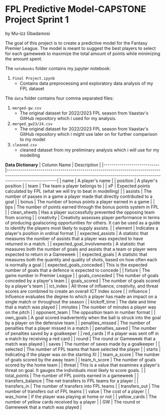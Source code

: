 # FPL Predictive Model-CAPSTONE Project Sprint 1
by Mu-izz Gbadamosi <br>

The goal of this project is to create a predictive model for the Fantasy Premier League. The model is meant to suggest the best players to select for each gameweek to maximize the total amount of points while minimizing the amount spent.

The `notebooks` folder contains my jupyter notebook:

1. `Final Project.ipynb` <br>
    - Contains data preprocessing and exploratory data analysis of my FPL dataset

The `data` folder contains four comma separated files:

1. `merged-gw.csv` <br>
    - The original dataset for 2022/2023 FPL season from Vaastav's GitHub repository which i used for my analysis.
2. `merged_gw23/24.csv` <br>
    - The original dataset for 2022/2023 FPL season from Vaastav's GitHub repository which i might use later on for further comparison to my model
3. `cleaned.csv` <br>
    - cleaned dataset from my preliminary analysis which i will use for my modelling


**Data Dictionary**
| Column Name                | Description                                                                                                                                                                         |
|----------------------------|-------------------------------------------------------------------------------------------------------------------------------------------------------------------------------------|
| name                       | A player's name                                                                                                                                                                     |
| position                   | A player's position                                                                                                                                                                 |
| team                       | The team a player belongs to                                                                                                                                                        |
|                         xP | Expected points calculated by FPL (what we will try to beat in modelling)                                                                                                           |
| assists                    | The number of passes in a game a player made that directly contributed to a goal                                                                                                    |
| bonus                      | The number of bonus points a player earned in a game                                                                                                                                |
| bps                        | The number of points earned through the bonus points system in FPL                                                                                                                  |
| clean_sheets               | Has a player successfully prevented the opposing team from scoring                                                                                                                  |
| creativity                 | Creativity assesses player performance in terms of producing goalscoring opportunities for others. It can be used as a guide to identify the players most likely to supply assists. |
| element                    | Indicates a player's position in ordinal format                                                                                                                                     |
| expected_assists           | A statistic that measures the number of assists that a player was expected to have returned in a match.                                                                             |
| expected_goal_involvements | A statistic that measures both the number of goals and assists that a team or player were expected to return in a Gameweek                                                          |
| expected_goals             | A statistic that measures both the quantity and quality of shots, based on how often each is normally a goal                                                                        |
| expected_goals_conceded    | This is the expected number of goals that a defence is expected to concede                                                                                                          |
| fixture                    | The game number in Premier League                                                                                                                                                   |
| goals_conceded             | The number of goals conceded by a player's team                                                                                                                                     |
| goals_scored               | The number of goals scored by a player's team                                                                                                                                       |
| ict_index                  | All three of influence, creativity, and threat scores are combined to create an overall ICT Index score                                                                             |
| influence                  | Influence evaluates the degree to which a player has made an impact on a single match or throughout the season                                                                      |
| kickoff_time               | The date and time that a match was played                                                                                                                                           |
| minutes                    | The number of minutes a player was on the pitch                                                                                                                                     |
| opponent_team              | The opposition team in number format                                                                                                                                                |
| own_goals                  | A goal scored inadvertently when the ball is struck into the goal by a player on the defensive team                                                                                 |
| penalties_missed           | The number of penalties that a player missed in a match                                                                                                                             |
| penalties_saved            | The number of penalties saved by a goalkeeper                                                                                                                                       |
| red_cards                  | If a player was sent off in a match by receiving a red card                                                                                                                         |
| round                      | The round or Gameweek that a match was played                                                                                                                                       |
| saves                      | The number of saves made by a goalkeeper                                                                                                                                            |
| selected                   | The number of FPL teams that have selected the player                                                                                                                               |
| starts                     | Indicating if the player was on the starting XI                                                                                                                                     |
| team_a_score               | The number of goals scored by the away team                                                                                                                                         |
| team_h_score               | The number of goals scored by the home team                                                                                                                                         |
| threat                     | This is a value that examines a player's threat on goal. It gauges the individuals most likely to score goals.                                                                      |
| total_points               | The number of FPL points earned in a gameweek                                                                                                                                       |
| transfers_balance          | The net transfers to FPL teams for a player                                                                                                                                         |
| transfers_in               | The number of transfers into FPL teams                                                                                                                                              |
| transfers_out              | The number of transfers out of FPL teams                                                                                                                                            |
| value                      | The cost of a player                                                                                                                                                                |
| was_home                   | If the player was playing at home or not                                                                                                                                            |
| yellow_cards               | The number of yellow cards received by a player                                                                                                                                     |
| GW                         | The round or Gameweek that a match was played                                                                                                                                       |
